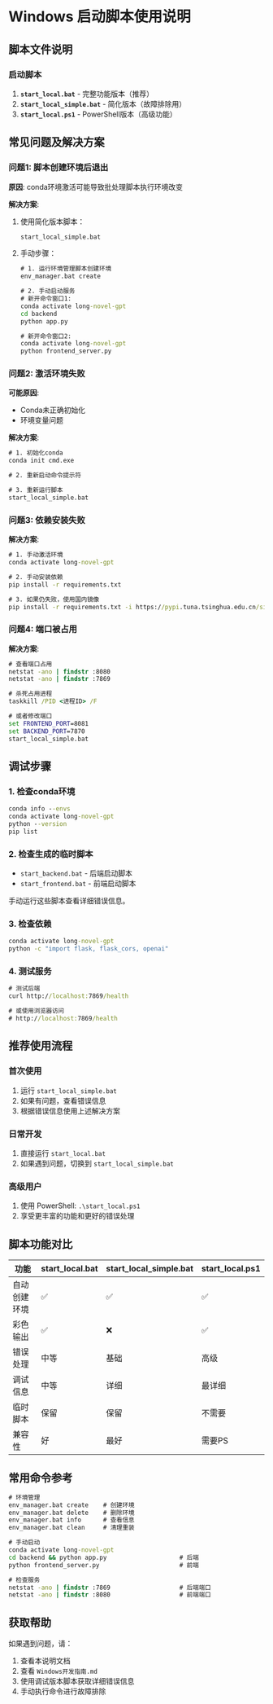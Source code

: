 # Windows 启动脚本使用说明

## 脚本文件说明

### 启动脚本
1. **`start_local.bat`** - 完整功能版本（推荐）
2. **`start_local_simple.bat`** - 简化版本（故障排除用）
3. **`start_local.ps1`** - PowerShell版本（高级功能）

## 常见问题及解决方案

### 问题1: 脚本创建环境后退出

**原因**: conda环境激活可能导致批处理脚本执行环境改变

**解决方案**:
1. 使用简化版本脚本：
   ```cmd
   start_local_simple.bat
   ```

2. 手动步骤：
   ```cmd
   # 1. 运行环境管理脚本创建环境
   env_manager.bat create
   
   # 2. 手动启动服务
   # 新开命令窗口1:
   conda activate long-novel-gpt
   cd backend
   python app.py
   
   # 新开命令窗口2:
   conda activate long-novel-gpt  
   python frontend_server.py
   ```

### 问题2: 激活环境失败

**可能原因**:
- Conda未正确初始化
- 环境变量问题

**解决方案**:
```cmd
# 1. 初始化conda
conda init cmd.exe

# 2. 重新启动命令提示符

# 3. 重新运行脚本
start_local_simple.bat
```

### 问题3: 依赖安装失败

**解决方案**:
```cmd
# 1. 手动激活环境
conda activate long-novel-gpt

# 2. 手动安装依赖
pip install -r requirements.txt

# 3. 如果仍失败，使用国内镜像
pip install -r requirements.txt -i https://pypi.tuna.tsinghua.edu.cn/simple/
```

### 问题4: 端口被占用

**解决方案**:
```cmd
# 查看端口占用
netstat -ano | findstr :8080
netstat -ano | findstr :7869

# 杀死占用进程
taskkill /PID <进程ID> /F

# 或者修改端口
set FRONTEND_PORT=8081
set BACKEND_PORT=7870
start_local_simple.bat
```

## 调试步骤

### 1. 检查conda环境
```cmd
conda info --envs
conda activate long-novel-gpt
python --version
pip list
```

### 2. 检查生成的临时脚本
- `start_backend.bat` - 后端启动脚本
- `start_frontend.bat` - 前端启动脚本

手动运行这些脚本查看详细错误信息。

### 3. 检查依赖
```cmd
conda activate long-novel-gpt
python -c "import flask, flask_cors, openai"
```

### 4. 测试服务
```cmd
# 测试后端
curl http://localhost:7869/health

# 或使用浏览器访问
# http://localhost:7869/health
```

## 推荐使用流程

### 首次使用
1. 运行 `start_local_simple.bat`
2. 如果有问题，查看错误信息
3. 根据错误信息使用上述解决方案

### 日常开发
1. 直接运行 `start_local.bat`
2. 如果遇到问题，切换到 `start_local_simple.bat`

### 高级用户
1. 使用 PowerShell: `.\start_local.ps1`
2. 享受更丰富的功能和更好的错误处理

## 脚本功能对比

| 功能 | start_local.bat | start_local_simple.bat | start_local.ps1 |
|------|-----------------|------------------------|-----------------|
| 自动创建环境 | ✅ | ✅ | ✅ |
| 彩色输出 | ✅ | ❌ | ✅ |
| 错误处理 | 中等 | 基础 | 高级 |
| 调试信息 | 中等 | 详细 | 最详细 |
| 临时脚本 | 保留 | 保留 | 不需要 |
| 兼容性 | 好 | 最好 | 需要PS |

## 常用命令参考

```cmd
# 环境管理
env_manager.bat create    # 创建环境
env_manager.bat delete    # 删除环境
env_manager.bat info      # 查看信息
env_manager.bat clean     # 清理重装

# 手动启动
conda activate long-novel-gpt
cd backend && python app.py                    # 后端
python frontend_server.py                      # 前端

# 检查服务
netstat -ano | findstr :7869                   # 后端端口
netstat -ano | findstr :8080                   # 前端端口
```

## 获取帮助

如果遇到问题，请：
1. 查看本说明文档
2. 查看 `Windows开发指南.md`
3. 使用调试版本脚本获取详细错误信息
4. 手动执行命令进行故障排除